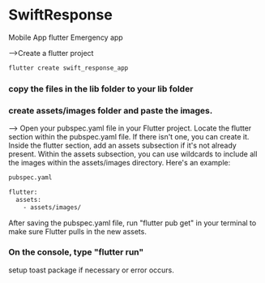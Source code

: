 # SwiftResponse
Mobile App flutter Emergency app

-->Create a flutter project
```bash
flutter create swift_response_app
```
### copy the files in the lib folder to your lib folder

### create assets/images folder and paste the images.

-->
Open your pubspec.yaml file in your Flutter project. Locate the flutter section within the pubspec.yaml file. If there isn't one, you can create it. Inside the flutter section, add an assets subsection if it's not already present. Within the assets subsection, you can use wildcards to include all the images within the assets/images directory. Here's an example:

```bash
pubspec.yaml

flutter:
  assets:
    - assets/images/
```

After saving the pubspec.yaml file, run "flutter pub get" in your terminal to make sure Flutter pulls in the new assets.

### On the console, type "flutter run"

setup toast package if necessary or error occurs.

